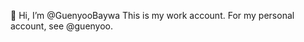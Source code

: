 👋 Hi, I’m @GuenyooBaywa
This is my work account. For my personal account, see @guenyoo.

<!---
GuenyooBaywa/GuenyooBaywa is a ✨ special ✨ repository because its `README.md` (this file) appears on your GitHub profile.
You can click the Preview link to take a look at your changes.
--->
